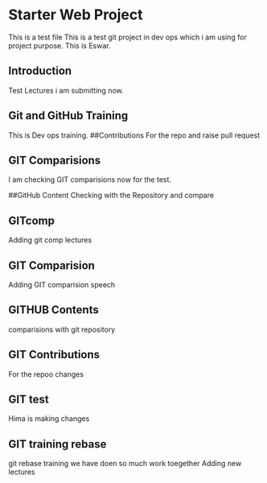 # Starter Web Project

This is a test file
This is  a test git project in dev ops which i am using for project purpose. This is Eswar.

## Introduction
Test Lectures i am submitting now.

## Git and GitHub Training
This is Dev ops training.
##Contributions
For the repo and raise pull request

## GIT Comparisions
I am checking GIT comparisions now for the test.

##GitHub Content 
Checking with the Repository and compare
## GITcomp
Adding git comp lectures 

## GIT Comparision
Adding GIT comparision speech
## GITHUB Contents
comparisions with git repository
## GIT Contributions
For the repoo changes

## GIT test
Hima is making changes

## GIT training rebase
git rebase training
we have doen so much work toegether
Adding new lectures
